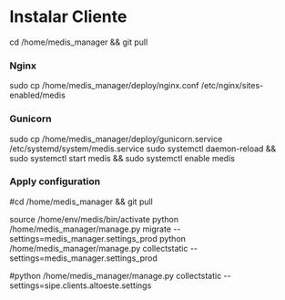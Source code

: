 # Instalar Cliente

cd /home/medis_manager && git pull

### Nginx
sudo cp /home/medis_manager/deploy/nginx.conf /etc/nginx/sites-enabled/medis

### Gunicorn
sudo cp /home/medis_manager/deploy/gunicorn.service /etc/systemd/system/medis.service
sudo systemctl daemon-reload && sudo systemctl start medis && sudo systemctl enable medis

### Apply configuration
#cd /home/medis_manager && git pull

source /home/env/medis/bin/activate
python /home/medis_manager/manage.py migrate --settings=medis_manager.settings_prod
python /home/medis_manager/manage.py collectstatic --settings=medis_manager.settings_prod


#python /home/medis_manager/manage.py collectstatic --settings=sipe.clients.altoeste.settings